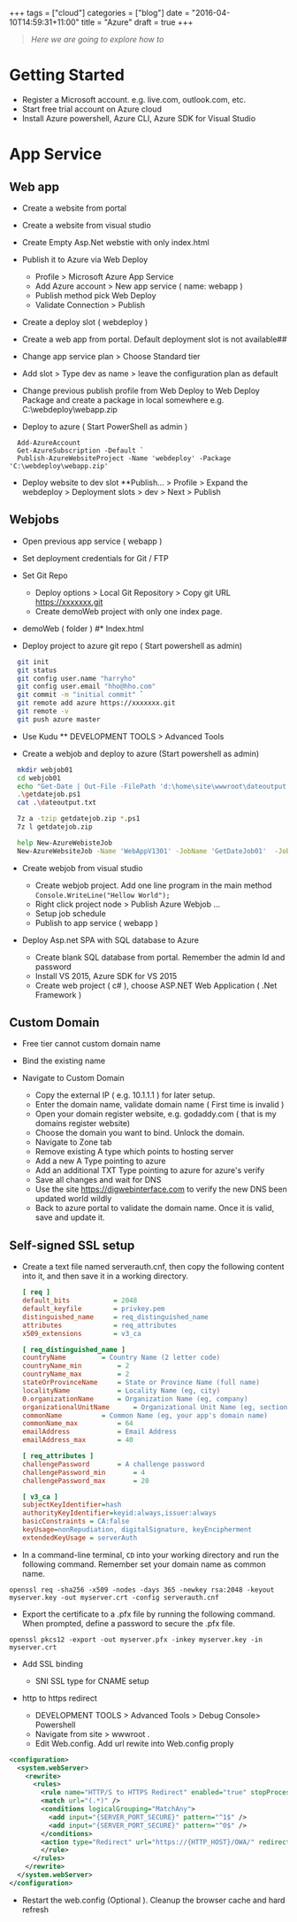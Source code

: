 +++
tags = ["cloud"]
categories = ["blog"]
date = "2016-04-10T14:59:31+11:00"
title = "Azure"
draft = true
+++


> *Here we are going to explore how to*

# Getting Started

* Register a Microsoft account. e.g. live.com, outlook.com, etc.
* Start free trial account on Azure cloud 
* Install Azure powershell, Azure CLI, Azure SDK for Visual Studio

# App Service

## Web app

*  Create a website from portal 

*  Create a website from visual studio 
  * Create Empty Asp.Net webstie with only index.html
  * Publish it to Azure via Web Deploy
    * Profile > Microsoft Azure App Service
    * Add Azure account > New app service ( name: webapp ) 
    * Publish method pick Web Deploy 
    * Validate Connection > Publish


*  Create a deploy slot ( webdeploy )
  *  Create a web app from portal. Default deployment slot is not available##
  *  Change app service plan > Choose Standard tier 
  * Add slot > Type dev as name > leave the configuration plan as default
  * Change previous publish profile from Web Deploy to Web Deploy Package and create a package in local somewhere e.g. C:\webdeploy\webapp.zip

* Deploy to azure ( Start PowerShell as admin )
```
  Add-AzureAccount
  Get-AzureSubscription -Default `
  Publish-AzureWebsiteProject -Name 'webdeploy' -Package 'C:\webdeploy\webapp.zip'
```
* Deploy website to dev slot
**Publish... > Profile > Expand the webdeploy > Deployment slots > dev > Next > Publish



## Webjobs

* Open previous app service ( webapp )
* Set deployment credentials for Git / FTP
* Set Git Repo
  * Deploy options > Local Git Repository > Copy git URL https://xxxxxxx.git
  * Create demoWeb project with only one index page.
* demoWeb ( folder ) 
*#**  Index.html


* Deploy project to azure git repo ( Start powershell as admin)


```bash
  git init 
  git status 
  git config user.name "harryho" 
  git config user.email "hho@hho.com" 
  git commit -m "initial commit" `
  git remote add azure https://xxxxxxx.git 
  git remote -v
  git push azure master 
```

* Use Kudu 
 ** DEVELOPMENT TOOLS > Advanced Tools

* Create a webjob and deploy to azure (Start powershell as admin) 

```bash
  mkdir webjob01
  cd webjob01
  echo "Get-Date | Out-File -FilePath 'd:\home\site\wwwroot\dateoutput.txt -Append' ">getdatejob.ps1
  .\getdatejob.ps1
  cat .\dateoutput.txt

  7z a -tzip getdatejob.zip *.ps1
  7z l getdatejob.zip

  help New-AzureWebisteJob
  New-AzureWebsiteJob -Name 'WebAppV1301' -JobName 'GetDateJob01'  -JobType Continuous -JobFile '.\getdatejob.zip'        

```
     
* Create webjob from visual studio
  * Create webjob project. Add one line program in the main method `Console.WriteLine("Hellow World"); `
  * Right click project node >   Publish Azure Webjob ...
  * Setup job schedule
  * Publish to app service ( webapp )


* Deploy Asp.net SPA with SQL database to Azure
  * Create blank SQL database from portal. Remember the admin Id and password
  * Install VS 2015, Azure SDK for VS 2015
  * Create web project ( c# ), choose ASP.NET Web Application ( .Net Framework )



## Custom Domain

* Free tier cannot custom domain name
* Bind the existing name  
* Navigate to Custom Domain

  * Copy the external IP ( e.g. 10.1.1.1 ) for later setup. 
  * Enter the domain name, validate domain name ( First time is invalid )
  * Open your domain register website, e.g. godaddy.com ( that is my domains register website)
  * Choose the domain you want to bind. Unlock the domain. 
  * Navigate to Zone tab 
  * Remove existing A type which points to hosting server
  * Add a new A Type pointing to azure 
  * Add an additional TXT Type pointing to azure for azure's verify
  * Save all changes and wait for DNS 
  * Use the site  https://digwebinterface.com to verify the new DNS been updated world wildly
  * Back to azure portal to validate the domain name. Once it is valid, save and update it.


## Self-signed SSL setup

* Create a text file named serverauth.cnf, then copy the following content into it, and then save it in a working directory. 

  ```ini
  [ req ]
  default_bits           = 2048
  default_keyfile        = privkey.pem
  distinguished_name     = req_distinguished_name
  attributes             = req_attributes
  x509_extensions        = v3_ca

  [ req_distinguished_name ]
  countryName         = Country Name (2 letter code)
  countryName_min         = 2
  countryName_max         = 2
  stateOrProvinceName     = State or Province Name (full name)
  localityName            = Locality Name (eg, city)
  0.organizationName      = Organization Name (eg, company)
  organizationalUnitName      = Organizational Unit Name (eg, section)
  commonName          = Common Name (eg, your app's domain name)
  commonName_max          = 64
  emailAddress            = Email Address
  emailAddress_max        = 40

  [ req_attributes ]
  challengePassword       = A challenge password
  challengePassword_min       = 4
  challengePassword_max       = 20

  [ v3_ca ]
  subjectKeyIdentifier=hash
  authorityKeyIdentifier=keyid:always,issuer:always
  basicConstraints = CA:false
  keyUsage=nonRepudiation, digitalSignature, keyEncipherment
  extendedKeyUsage = serverAuth
  ```

* In a command-line terminal, `CD` into your working directory and run the following command. Remember set your domain name as common name.

```
openssl req -sha256 -x509 -nodes -days 365 -newkey rsa:2048 -keyout myserver.key -out myserver.crt -config serverauth.cnf
```

* Export the certificate to a .pfx file by running the following command. When prompted, define a password to secure the .pfx file.

```
openssl pkcs12 -export -out myserver.pfx -inkey myserver.key -in myserver.crt
```

* Add SSL binding 
  * SNI SSL type for CNAME setup

* http to https redirect
  * DEVELOPMENT TOOLS > Advanced Tools > Debug Console> Powershell 
  * Navigate from site > wwwroot . 
  * Edit Web.config. Add url rewite into Web.config proply

```xml
<configuration>
  <system.webServer>
    <rewrite>
      <rules>
        <rule name="HTTP/S to HTTPS Redirect" enabled="true" stopProcessing="true">
        <match url="(.*)" />
        <conditions logicalGrouping="MatchAny">
          <add input="{SERVER_PORT_SECURE}" pattern="^1$" />
          <add input="{SERVER_PORT_SECURE}" pattern="^0$" />
        </conditions>
        <action type="Redirect" url="https://{HTTP_HOST}/OWA/" redirectType="Permanent" />
        </rule>
      </rules>
    </rewrite>
  </system.webServer>
</configuration>
```

* Restart the web.config (Optional ). Cleanup the browser cache and hard refresh





 

